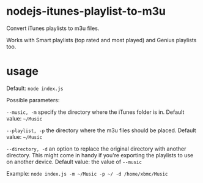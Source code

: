 nodejs-itunes-playlist-to-m3u
==============================

Convert iTunes playlists to m3u files.

Works with Smart playlists (top rated and most played) and Genius playlists too.

usage
=====
Default:
```node index.js```

Possible parameters:

`--music, -m` specify the directory where the iTunes folder is in. Default value: `~/Music`

`--playlist, -p` the directory where the m3u files should be placed. Default value: `~/Music`

`--directory, -d` an option to replace the original directory with another directory. This might come in handy if you're exporting the playlists to use on another device. Default value: the value of `--music`

Example:
```node index.js -m ~/Music -p ~/ -d /home/xbmc/Music```

